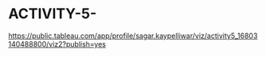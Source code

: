 # ACTIVITY-5-
https://public.tableau.com/app/profile/sagar.kaypelliwar/viz/activity5_16803140488800/viz2?publish=yes
